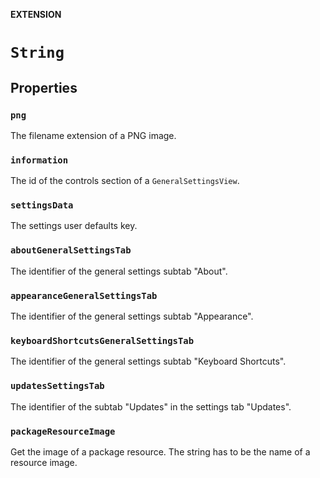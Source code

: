 **EXTENSION**

# `String`

## Properties
### `png`

The filename extension of a PNG image.

### `information`

The id of the controls section of a ``GeneralSettingsView``.

### `settingsData`

The settings user defaults key.

### `aboutGeneralSettingsTab`

The identifier of the general settings subtab "About".

### `appearanceGeneralSettingsTab`

The identifier of the general settings subtab "Appearance".

### `keyboardShortcutsGeneralSettingsTab`

The identifier of the general settings subtab "Keyboard Shortcuts".

### `updatesSettingsTab`

The identifier of the subtab "Updates" in the settings tab "Updates".

### `packageResourceImage`

Get the image of a package resource.
The string has to be the name of a resource image.
